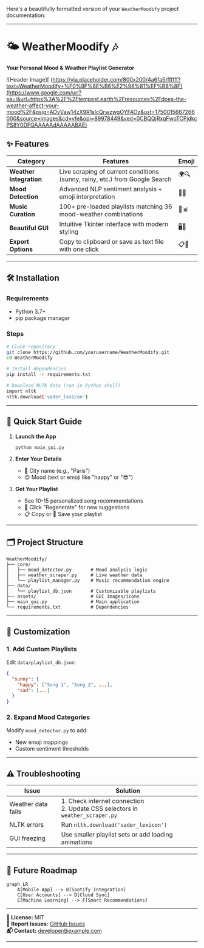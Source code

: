 Here's a beautifully formatted version of your `WeatherMoodify` project documentation:

---

# 🌤️ WeatherMoodify 🎶  
**Your Personal Mood & Weather Playlist Generator**  

![Header Image][ (https://via.placeholder.com/800x200/4a6fa5/ffffff?text=WeatherMoodify+%F0%9F%8E%B6%E2%98%81%EF%B8%8F](https://www.google.com/url?sa=i&url=https%3A%2F%2Ftempest.earth%2Fresources%2Fdoes-the-weather-affect-your-mood%2F&psig=AOvVaw14zX9R1slcQrwzwgOYFAOz&ust=1750015667266000&source=images&cd=vfe&opi=89978449&ved=0CBQQjRxqFwoTCPjdkcPS8Y0DFQAAAAAdAAAAABAE)  


## ✨ Features  

| Category          | Features                                                                 | Emoji |
|-------------------|--------------------------------------------------------------------------|-------|
| **Weather Integration** | Live scraping of current conditions (sunny, rainy, etc.) from Google Search | 🌍🔍 |
| **Mood Detection** | Advanced NLP sentiment analysis + emoji interpretation | 🤖🧠 |
| **Music Curation** | 100+ pre-loaded playlists matching 36 mood-weather combinations | 🎼📊 |
| **Beautiful GUI** | Intuitive Tkinter interface with modern styling | 🖥️🎨 |
| **Export Options** | Copy to clipboard or save as text file with one click | 📋📁 |

---

## 🛠️ Installation  

### Requirements  
- Python 3.7+  
- pip package manager  

### Steps  
```bash
# Clone repository
git clone https://github.com/yourusername/WeatherMoodify.git
cd WeatherMoodify

# Install dependencies
pip install -r requirements.txt

# Download NLTK data (run in Python shell)
import nltk
nltk.download('vader_lexicon')
```

---

## 🚀 Quick Start Guide  

1. **Launch the App**  
   ```bash
   python main_gui.py
   ```

2. **Enter Your Details**  
   - 🌆 City name (e.g., "Paris")  
   - 😊 Mood (text or emoji like "happy" or "😎")  

3. **Get Your Playlist**  
   - See 10-15 personalized song recommendations  
   - 🔄 Click "Regenerate" for new suggestions  
   - 📋 Copy or 💾 Save your playlist  

---

## 🗂️ Project Structure  

```
WeatherMoodify/
├── core/
│   ├── mood_detector.py       # Mood analysis logic
│   ├── weather_scraper.py     # Live weather data
│   └── playlist_manager.py    # Music recommendation engine
├── data/
│   └── playlist_db.json       # Customizable playlists
├── assets/                    # GUI images/icons
├── main_gui.py                # Main application
└── requirements.txt           # Dependencies
```

---

## 🎨 Customization  

### 1. Add Custom Playlists  
Edit `data/playlist_db.json`:  
```json
{
  "sunny": {
    "happy": ["Song 1", "Song 2", ...],
    "sad": [...]
  }
}
```

### 2. Expand Mood Categories  
Modify `mood_detector.py` to add:  
- New emoji mappings  
- Custom sentiment thresholds  

---

## ⚠️ Troubleshooting  

| Issue | Solution |
|-------|----------|
| Weather data fails | 1. Check internet connection<br>2. Update CSS selectors in `weather_scraper.py` |
| NLTK errors | Run `nltk.download('vader_lexicon')` |
| GUI freezing | Use smaller playlist sets or add loading animations |

---

## 🌟 Future Roadmap  

```mermaid
graph LR
    A[Mobile App] --> B[Spotify Integration]
    C[User Accounts] --> D[Cloud Sync]
    E[Machine Learning] --> F[Smart Recommendations]
```

---

**📝 License:** MIT  
**🐛 Report Issues:** [GitHub Issues](https://github.com/yourusername/WeatherMoodify/issues)  
**📬 Contact:** developer@example.com  

---

 

